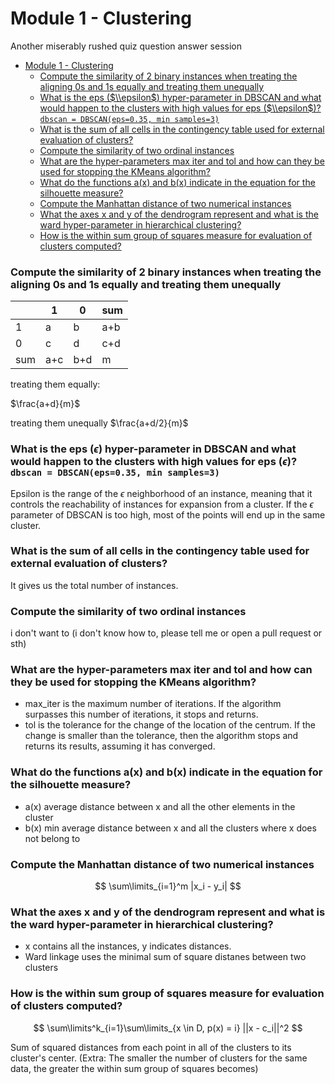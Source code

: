 # Module 1 - Clustering
Another miserably rushed quiz question answer session

- [Module 1 - Clustering](#module-1---clustering)
    - [Compute the similarity of 2 binary instances when treating the aligning 0s and 1s equally and treating them unequally](#compute-the-similarity-of-2-binary-instances-when-treating-the-aligning-0s-and-1s-equally-and-treating-them-unequally)
    - [What is the eps ($\\epsilon$) hyper-parameter in DBSCAN and what would happen to the clusters with high values for eps ($\\epsilon$)? `dbscan = DBSCAN(eps=0.35, min samples=3)`](#what-is-the-eps-epsilon-hyper-parameter-in-dbscan-and-what-would-happen-to-the-clusters-with-high-values-for-eps-epsilon-dbscan--dbscaneps035-min-samples3)
    - [What is the sum of all cells in the contingency table used for external evaluation of clusters?](#what-is-the-sum-of-all-cells-in-the-contingency-table-used-for-external-evaluation-of-clusters)
    - [Compute the similarity of two ordinal instances](#compute-the-similarity-of-two-ordinal-instances)
    - [What are the hyper-parameters max iter and tol and how can they be used for stopping the KMeans algorithm?](#what-are-the-hyper-parameters-max-iter-and-tol-and-how-can-they-be-used-for-stopping-the-kmeans-algorithm)
    - [What do the functions a(x) and b(x) indicate in the equation for the silhouette measure?](#what-do-the-functions-ax-and-bx-indicate-in-the-equation-for-the-silhouette-measure)
    - [Compute the Manhattan distance of two numerical instances](#compute-the-manhattan-distance-of-two-numerical-instances)
    - [What the axes x and y of the dendrogram represent and what is the ward hyper-parameter in hierarchical clustering?](#what-the-axes-x-and-y-of-the-dendrogram-represent-and-what-is-the-ward-hyper-parameter-in-hierarchical-clustering)
    - [How is the within sum group of squares measure for evaluation of clusters computed?](#how-is-the-within-sum-group-of-squares-measure-for-evaluation-of-clusters-computed)


### Compute the similarity of 2 binary instances when treating the aligning 0s and 1s equally and treating them unequally

| |1|0|sum|
|--|--|--|--|
|1| a|b|a+b
|0|c|d|c+d
|sum|a+c|b+d|m

treating them equally:

$\frac{a+d}{m}$

treating them unequally
$\frac{a+d/2}{m}$

### What is the eps ($\epsilon$) hyper-parameter in DBSCAN and what would happen to the clusters with high values for eps ($\epsilon$)? `dbscan = DBSCAN(eps=0.35, min samples=3)`

Epsilon is the range of the $\epsilon$ neighborhood of an instance, meaning that it controls the reachability of instances for expansion from a cluster. If the $\epsilon$ parameter of DBSCAN is too high, most of the points will end up in the same cluster.

### What is the sum of all cells in the contingency table used for external evaluation of clusters?

It gives us the total number of instances.

### Compute the similarity of two ordinal instances

i don't want to (i don't know how to, please tell me or open a pull request or sth)

### What are the hyper-parameters max iter and tol and how can they be used for stopping the KMeans algorithm?

- max_iter is the maximum number of iterations. If the algorithm surpasses this number of iterations, it stops and returns.
- tol is the tolerance for the change of the location of the centrum. If the change is smaller than the tolerance, then the algorithm stops and returns its results, assuming it has converged.

### What do the functions a(x) and b(x) indicate in the equation for the silhouette measure?

- a(x) average distance between x and all the other elements in the cluster
- b(x) min average distance between x and all the clusters where x does not belong to

### Compute the Manhattan distance of two numerical instances

$$
\sum\limits_{i=1}^m |x_i - y_i|
$$

### What the axes x and y of the dendrogram represent and what is the ward hyper-parameter in hierarchical clustering?

- x contains all the instances, y indicates distances.
- Ward linkage uses the minimal sum of square distanes between two clusters

### How is the within sum group of squares measure for evaluation of clusters computed?

$$
\sum\limits^k_{i=1}\sum\limits_{x \in D, p(x) = i} ||x - c_i||^2
$$

Sum of squared distances from each point in all of the clusters to its cluster's center. (Extra: The smaller the number of clusters for the same data, the greater the within sum group of squares becomes)
